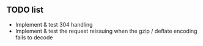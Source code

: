 ## TODO list

 * Implement & test 304 handling
 * Implement & test the request reissuing when the gzip / deflate encoding fails to decode
